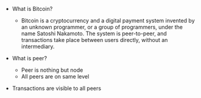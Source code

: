 - What is Bitcoin?
  - Bitcoin is a cryptocurrency and a digital payment system invented by an unknown programmer, or a group of programmers, under the name Satoshi Nakamoto. The system is peer-to-peer, and transactions take place between users directly, without an intermediary.

- What is peer?
  - Peer is nothing but node
  - All peers are on same level
  
- Transactions are visible to all peers
